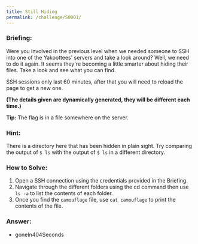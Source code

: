 ```yaml
---
title: Still Hiding
permalink: /challenge/S0001/
---
```


### Briefing: 
Were you involved in the previous level when we needed someone to SSH into one of the Yakoottees' servers and take a look around? Well, we need to do it again. It seems they're becoming a little smarter about hiding their files. Take a look and see what you can find.

SSH sessions only last 60 minutes, after that you will need to reload the page to get a new one.

**(The details given are dynamically generated, they will be different each time.)**

**Tip:** The flag is in a file somewhere on the server.

### Hint:
There is a directory here that has been hidden in plain sight. Try comparing the output of `$ ls` with the output of `$ ls` in a different directory.

### How to Solve: 
1. Open a SSH connection using the credentials provided in the Briefing.
2. Navigate through the different folders using the cd command then use `ls -a` to list the contents of each folder.
3. Once you find the `camouflage` file, use `cat camouflage` to print the contents of the file.

### Answer:
- goneIn404Seconds